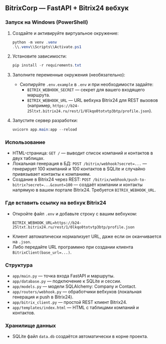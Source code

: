 ## BitrixCorp — FastAPI + Bitrix24 вебхук

### Запуск на Windows (PowerShell)
1. Создайте и активируйте виртуальное окружение:
   ```powershell
   python -m venv .venv
   .\\.venv\\Scripts\\Activate.ps1
   ```
2. Установите зависимости:
   ```powershell
   pip install -r requirements.txt
   ```
3. Заполните переменные окружения (необязательно):
   - Скопируйте `.env.example` в `.env` и при необходимости задайте:
     - `BITRIX_WEBHOOK_SECRET` — секрет для вашего входящего маршрута.
     - `BITRIX_WEBHOOK_URL` — URL вебхука Bitrix24 для REST вызовов (например, `https://b24-25ltxt.bitrix24.ru/rest/1/0lkqo0totvtp3btp/profile.json`).

4. Запустите сервер разработки:
   ```powershell
   uvicorn app.main:app --reload
   ```

### Использование
- HTML-страница: `GET /` — выводит список компаний и контактов в двух таблицах.
- Локальная генерация в БД: `POST /bitrix/webhook?secret=...` — генерирует 100 компаний и 100 контактов в SQLite и случайно привязывает контакты к компаниям.
- Создание в Bitrix24 через REST: `POST /bitrix/webhook/push-to-bitrix?secret=...&count=100` — создаёт компании и контакты напрямую в вашем портале Bitrix24. Требуется `BITRIX_WEBHOOK_URL`.

### Где вставить ссылку на вебхук Bitrix24
- Откройте файл `.env` и добавьте строку с вашим вебхуком:
  ```
  BITRIX_WEBHOOK_URL=https://b24-25ltxt.bitrix24.ru/rest/1/0lkqo0totvtp3btp/profile.json
  ```
- Клиент автоматически нормализует URL, даже если он оканчивается на `.json`.
- Либо передайте URL программно при создании клиента `BitrixClient(base_url=...)`.

### Структура
- `app/main.py` — точка входа FastAPI и маршруты.
- `app/database.py` — подключение к SQLite и сессии.
- `app/models.py` — модели SQLAlchemy: Company и Contact.
- `app/routers/webhook.py` — обработчики вебхуков (локальная генерация и push в Bitrix24).
- `app/bitrix_client.py` — простой REST клиент Bitrix24.
- `app/templates/index.html` — HTML с таблицами компаний и контактов.

### Хранилище данных
- SQLite файл `data.db` создаётся автоматически в корне проекта.
